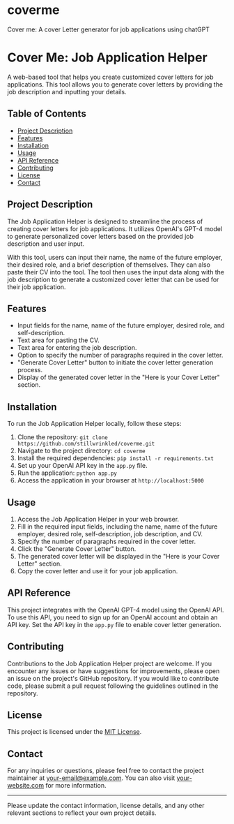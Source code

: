 # coverme
Cover me: A cover Letter generator for job applications using chatGPT
# Cover Me: Job Application Helper

A web-based tool that helps you create customized cover letters for job applications. This tool allows you to generate cover letters by providing the job description and inputting your details.

## Table of Contents

- [Project Description](#project-description)
- [Features](#features)
- [Installation](#installation)
- [Usage](#usage)
- [API Reference](#api-reference)
- [Contributing](#contributing)
- [License](#license)
- [Contact](#contact)

## Project Description

The Job Application Helper is designed to streamline the process of creating cover letters for job applications. It utilizes OpenAI's GPT-4 model to generate personalized cover letters based on the provided job description and user input.

With this tool, users can input their name, the name of the future employer, their desired role, and a brief description of themselves. They can also paste their CV into the tool. The tool then uses the input data along with the job description to generate a customized cover letter that can be used for their job application.

## Features

- Input fields for the name, name of the future employer, desired role, and self-description.
- Text area for pasting the CV.
- Text area for entering the job description.
- Option to specify the number of paragraphs required in the cover letter.
- "Generate Cover Letter" button to initiate the cover letter generation process.
- Display of the generated cover letter in the "Here is your Cover Letter" section.

## Installation

To run the Job Application Helper locally, follow these steps:

1. Clone the repository: `git clone https://github.com/stillwrinkled/coverme.git`
2. Navigate to the project directory: `cd coverme`
3. Install the required dependencies: `pip install -r requirements.txt`
4. Set up your OpenAI API key in the `app.py` file.
5. Run the application: `python app.py`
6. Access the application in your browser at `http://localhost:5000`

## Usage

1. Access the Job Application Helper in your web browser.
2. Fill in the required input fields, including the name, name of the future employer, desired role, self-description, job description, and CV.
3. Specify the number of paragraphs required in the cover letter.
4. Click the "Generate Cover Letter" button.
5. The generated cover letter will be displayed in the "Here is your Cover Letter" section.
6. Copy the cover letter and use it for your job application.

## API Reference

This project integrates with the OpenAI GPT-4 model using the OpenAI API. To use this API, you need to sign up for an OpenAI account and obtain an API key. Set the API key in the `app.py` file to enable cover letter generation.

## Contributing

Contributions to the Job Application Helper project are welcome. If you encounter any issues or have suggestions for improvements, please open an issue on the project's GitHub repository. If you would like to contribute code, please submit a pull request following the guidelines outlined in the repository.

## License

This project is licensed under the [MIT License](LICENSE).

## Contact

For any inquiries or questions, please feel free to contact the project maintainer at [your-email@example.com](mailto:your-email@example.com). You can also visit [your-website.com](https://your-website.com) for more information.

---

Please update the contact information, license details, and any other relevant sections to reflect your own project details.
